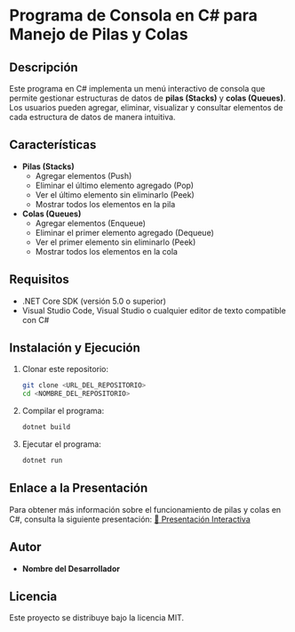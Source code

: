 # Programa de Consola en C# para Manejo de Pilas y Colas

## Descripción
Este programa en C# implementa un menú interactivo de consola que permite gestionar estructuras de datos de **pilas (Stacks)** y **colas (Queues)**. Los usuarios pueden agregar, eliminar, visualizar y consultar elementos de cada estructura de datos de manera intuitiva.

## Características
- **Pilas (Stacks)**
  - Agregar elementos (Push)
  - Eliminar el último elemento agregado (Pop)
  - Ver el último elemento sin eliminarlo (Peek)
  - Mostrar todos los elementos en la pila
- **Colas (Queues)**
  - Agregar elementos (Enqueue)
  - Eliminar el primer elemento agregado (Dequeue)
  - Ver el primer elemento sin eliminarlo (Peek)
  - Mostrar todos los elementos en la cola

## Requisitos
- .NET Core SDK (versión 5.0 o superior)
- Visual Studio Code, Visual Studio o cualquier editor de texto compatible con C#

## Instalación y Ejecución
1. Clonar este repositorio:
   ```sh
   git clone <URL_DEL_REPOSITORIO>
   cd <NOMBRE_DEL_REPOSITORIO>
   ```
2. Compilar el programa:
   ```sh
   dotnet build
   ```
3. Ejecutar el programa:
   ```sh
   dotnet run
   ```

## Enlace a la Presentación
Para obtener más información sobre el funcionamiento de pilas y colas en C#, consulta la siguiente presentación:
[📎 Presentación Interactiva](https://view.genially.com/67b77569f03635b7590b54cc)

## Autor
- **Nombre del Desarrollador**

## Licencia
Este proyecto se distribuye bajo la licencia MIT.

